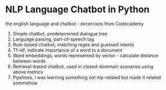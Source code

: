# NLP Language Chatbot in Python
the english language and chatbot - excercises from Codecademy 

1. Simple chatbot, predetermined dialogue tree
2. Language parsing, part-of-speech tag
3. Rule-based chatbot, matching regex and guessed intents
4. Tf-idf, indicate importance of a word to a document
5. Word embeddings, words represented by vector - calculate distance between words
6. Retrieval-based chatbot, used in closed-dommain scenarios using above metrics
7. Pipelines, I was learning something not nlp-related but made it related sommehow
